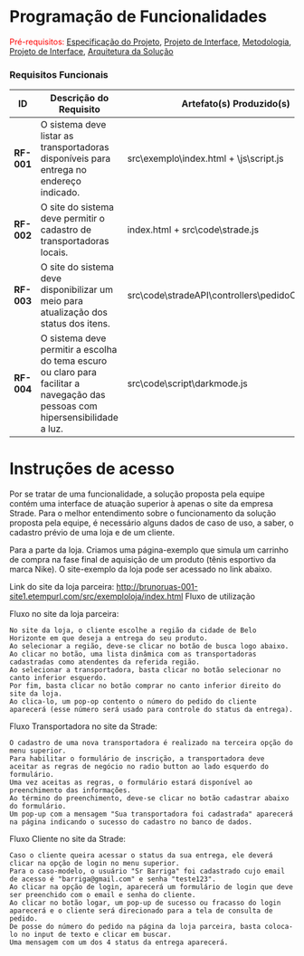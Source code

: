 # Programação de Funcionalidades

<span style="color:red">Pré-requisitos: <a href="2-Especificação do Projeto.md"> Especificação do Projeto</a></span>, <a href="3-Projeto de Interface.md"> Projeto de Interface</a>, <a href="4-Metodologia.md"> Metodologia</a>, <a href="3-Projeto de Interface.md"> Projeto de Interface</a>, <a href="5-Arquitetura da Solução.md"> Arquitetura da Solução</a>

### Requisitos Funcionais

| **ID** | **Descrição do Requisito** | **Artefato(s) Produzido(s)** |
| ------ | -------------------------- | -------------- |
| **RF-001** | O sistema deve listar as transportadoras disponíveis para entrega no endereço indicado. | src\exemplo\index.html + \js\script.js |
| **RF-002** | O site do sistema deve permitir o cadastro de transportadoras locais. | index.html + src\code\strade.js |
| **RF-003** | O site do sistema deve disponibilizar um meio para atualização dos status dos itens. | src\code\stradeAPI\controllers\pedidoController.cs |
| **RF-004** | O sistema deve permitir a escolha do tema escuro ou claro para facilitar a navegação das pessoas com hipersensibilidade a luz. | src\code\script\darkmode.js |

# Instruções de acesso
Por se tratar de uma funcionalidade, a solução proposta pela equipe contém uma interface de atuação superior à apenas o site da empresa Strade. Para o melhor entendimento sobre o funcionamento da solução proposta pela equipe, é necessário alguns dados de caso de uso, a saber, o cadastro prévio de uma loja e de um cliente.

Para a parte da loja. Criamos uma página-exemplo que simula um carrinho de compra na fase final de aquisição de um produto (tênis esportivo da marca Nike). O site-exemplo da loja pode ser acessado no link abaixo.

Link do site da loja parceira: http://brunoruas-001-site1.etempurl.com/src/exemploloja/index.html
Fluxo de utilização

Fluxo no site da loja parceira:

    No site da loja, o cliente escolhe a região da cidade de Belo Horizonte em que deseja a entrega do seu produto.
    Ao selecionar a região, deve-se clicar no botão de busca logo abaixo.
    Ao clicar no botão, uma lista dinâmica com as transportadoras cadastradas como atendentes da referida região.
    Ao selecionar a transportadora, basta clicar no botão selecionar no canto inferior esquerdo.
    Por fim, basta clicar no botão comprar no canto inferior direito do site da loja.
    Ao clica-lo, um pop-op contento o número do pedido do cliente aparecerá (esse número será usado para controle do status da entrega).

Fluxo Transportadora no site da Strade:

    O cadastro de uma nova transportadora é realizado na terceira opção do menu superior.
    Para habilitar o formulário de inscrição, a transportadora deve aceitar as regras de negócio no radio button ao lado esquerdo do formulário.
    Uma vez aceitas as regras, o formulário estará disponível ao preenchimento das informações.
    Ao término do preenchimento, deve-se clicar no botão cadastrar abaixo do formulário.
    Um pop-up com a mensagem "Sua transportadora foi cadastrada" aparecerá na página indicando o sucesso do cadastro no banco de dados.

Fluxo Cliente no site da Strade:

    Caso o cliente queira acessar o status da sua entrega, ele deverá clicar na opção de login no menu superior.
    Para o caso-modelo, o usuário "Sr Barriga" foi cadastrado cujo email de acesso é "barriga@gmail.com" e senha "teste123".
    Ao clicar na opção de login, aparecerá um formulário de login que deve ser preenchido com o email e senha do cliente.
    Ao clicar no botão logar, um pop-up de sucesso ou fracasso do login aparecerá e o cliente será direcionado para a tela de consulta de pedido.
    De posse do número do pedido na página da loja parceira, basta coloca-lo no input de texto e clicar em buscar.
    Uma mensagem com um dos 4 status da entrega aparecerá.

